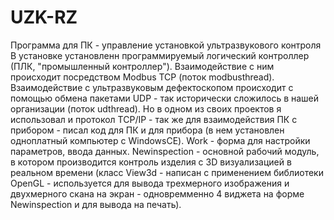 # UZK-RZ
Программа для ПК - управление установкой ультразвукового контроля
В установке установленн программируемый логический контроллер (ПЛК, "промышленный контроллер"). Взаимодействие с ним происходит посредством Modbus TCP (поток modbusthread). 
Взаимодействие с ультразвуковым дефектоскопом происходит с помощью обмена пакетами UDP - так исторически сложилось в нашей организации (поток udthread). Но в одном из своих проектов я использовал и протокол TCP/IP - так же для взаимодействия ПК с прибором - писал код для ПК и для прибора (в нем установлен одноплатный компьютер с WindowsCE).
Work - форма для настройки параметров, ввода данных.
Newinspection - основной рабочий модуль, в котором производится контроль изделия с 3D визуализацией в реальном времени (класс View3d - написан с применением библиотеки OpenGL - используется для вывода трехмерного изображения и двухмерного скана на экран - одновремменно 4 виджета на форме Newinspection и для вывода на печать).
